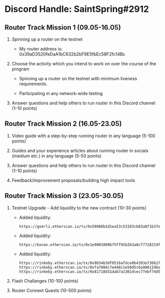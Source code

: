 # Discord Handle: SaintSpring#2912
## Router Track Mission 1 (09.05-16.05)

1) Spinning up a router on the testnet

    - My router address is: 0x39aD3520feDaA1bC632b2bF9E5fbEc58F2fc14Bc



2) Choose the activity which you intend to work on over the course of the program

    - Spinning up a router on the testnet with minimum liveness requirements. 

    - Participating in any network-wide testing


3) Answer questions and help others to run router in this Discord channel (1-10 points)

## Router Track Mission 2 (16.05-23.05)

1) Video guide with a step-by-step running router in any language (5-100 points)

2) Guides and your experience articles about running router in socials (medium etc.) in any language (5-50 points)

3) Answer questions and help others to run router in this Discord channel (1-10 points)

4) Feedback/improvement proposals/building high impact tools 


## Router Track Mission 3 (23.05-30.05)

1) Testnet Upgrade - Add liquidity to the new contract (10-30 points)

   - Added liquidity: 
   
         https://goerli.etherscan.io/tx/0x59988b1d1ea53c53103cb83a8f1b3feb1e7d1864c049849aa65b6e5a97ce1130

   - Added liquidity:

         https://kovan.etherscan.io/tx/0x1e9001099b75ff91b2b3a0cf7728319f0a7f148361671605b37aafee5146fe28
         

   - Added liquidity:

         https://rinkeby.etherscan.io/tx/0x9b54b3df0516afdce0b4393e736b27a41784cf421e53cb951cceb2c7219f920a
         https://rinkeby.etherscan.io/tx/0xfa7884c7e448c1e50d5c6a98812d6adf190292b8e41bca9a0efb120bb2cb89cb
         https://rinkeby.etherscan.io/tx/0x81718d31dab7a1301dcec77ebf74d50baeaf1e65f99f7fe798b0facd00d62d17



2) Flash Challanges (10-100 points)

3) Router Connext Quests (10-500 points)
